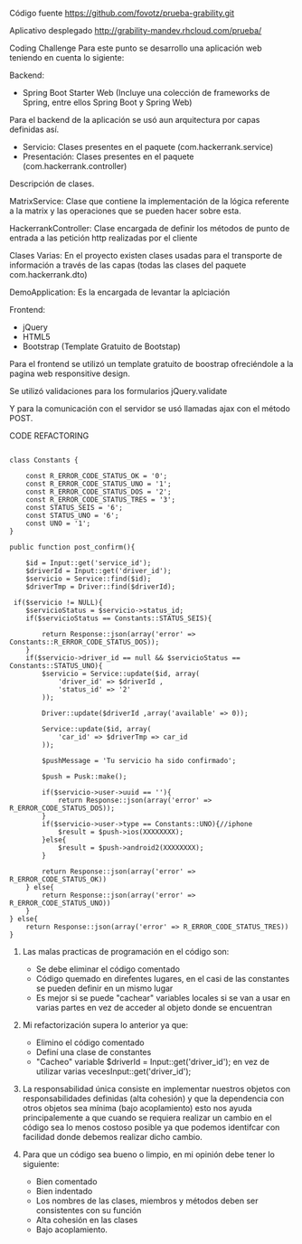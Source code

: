 Código fuente https://github.com/fovotz/prueba-grability.git

Aplicativo desplegado http://grability-mandev.rhcloud.com/prueba/


Coding Challenge
Para este punto se desarrollo una aplicación web teniendo en cuenta lo sigiente:

Backend:
- Spring Boot Starter Web (Incluye una colección de frameworks de Spring, entre ellos Spring Boot y Spring Web)

Para el backend de la aplicación se usó aun arquitectura por capas definidas así.

- Servicio: Clases presentes en el paquete (com.hackerrank.service)
- Presentación: Clases presentes en el paquete (com.hackerrank.controller)

Descripción de clases.

MatrixService: Clase que contiene la implementación de la lógica referente a la matrix y las operaciones que se pueden hacer sobre esta.

HackerrankController: Clase encargada de definir los métodos de punto de entrada a las petición http realizadas por el cliente

Clases Varias: En el proyecto existen clases usadas para el transporte de información a través de las capas (todas las clases del paquete com.hackerrank.dto)

DemoApplication: Es la encargada de levantar la aplciación


Frontend:
- jQuery
- HTML5
- Bootstrap (Template Gratuito de Bootstap)

Para el frontend se utilizó un template gratuito de boostrap ofreciéndole a la pagina web responsitive design.

Se utilizó validaciones para los formularios jQuery.validate

Y para la comunicación con el servidor se usó llamadas ajax con el método POST.



CODE REFACTORING
```

class Constants {

	const R_ERROR_CODE_STATUS_OK = '0';
	const R_ERROR_CODE_STATUS_UNO = '1';
	const R_ERROR_CODE_STATUS_DOS = '2';
	const R_ERROR_CODE_STATUS_TRES = '3';
	const STATUS_SEIS = '6';
	const STATUS_UNO = '6';
	const UNO = '1';
}

public function post_confirm(){ 

	$id = Input::get('service_id'); 
	$driverId = Input::get('driver_id'); 
	$servicio = Service::find($id); 
	$driverTmp = Driver::find($driverId);

 if($servicio != NULL){
    $servicioStatus = $servicio->status_id;
    if($servicioStatus == Constants::STATUS_SEIS){

        return Response::json(array('error' => Constants::R_ERROR_CODE_STATUS_DOS));
    }
    if($servicio->driver_id == null && $servicioStatus ==  Constants::STATUS_UNO){
        $servicio = Service::update($id, array(
            'driver_id' => $driverId ,
            'status_id' => '2'
        ));

        Driver::update($driverId ,array('available' => 0));

        Service::update($id, array(
            'car_id' => $driverTmp => car_id
        ));

        $pushMessage = 'Tu servicio ha sido confirmado';

        $push = Pusk::make();

        if($servicio->user->uuid == ''){
            return Response::json(array('error' => R_ERROR_CODE_STATUS_DOS));
        }
        if($servicio->user->type == Constants::UNO){//iphone
            $result = $push->ios(XXXXXXXX);
        }else{
            $result = $push->android2(XXXXXXXX);
        }

        return Response::json(array('error' => R_ERROR_CODE_STATUS_OK))
    } else{
        return Response::json(array('error' => R_ERROR_CODE_STATUS_UNO))
    }
} else{
    return Response::json(array('error' => R_ERROR_CODE_STATUS_TRES))
}

```
1. Las malas practicas de programación en el código son:
	- Se debe eliminar el código comentado
	- Código quemado en direfentes lugares, en el casi de las constantes se pueden definir en un mismo lugar
	- Es mejor si se puede "cachear" variables locales si se van a usar en varias partes en vez de acceder al objeto donde se encuentran

2. Mi refactorización supera lo anterior ya que:
	- Elimino el código comentado
	- Definí una clase de constantes
	- "Cacheo" variable $driverId = Input::get('driver_id'); en vez de utilizar varias vecesInput::get('driver_id');





1. La responsabilidad única consiste en implementar nuestros objetos con responsabilidades definidas (alta cohesión) y que la dependencia con otros objetos sea mínima (bajo acoplamiento) esto nos ayuda principalemente a que cuando se requiera realizar un cambio en el código sea lo menos costoso posible ya que podemos identifcar con facilidad donde debemos realizar dicho cambio.

2. Para que un código sea bueno o limpio, en mi opinión debe tener lo siguiente:
	- Bien comentado
	- Bien indentado
	- Los nombres de las clases, miembros y métodos deben ser consistentes con su función
	- Alta cohesión en las clases
	- Bajo acoplamiento.
	

